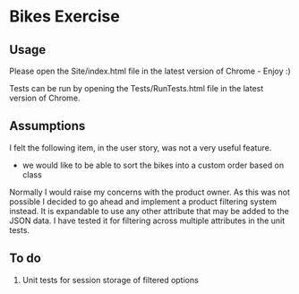# Bikes Exercise

## Usage

Please open the Site/index.html file in the latest version of Chrome - Enjoy :)

Tests can be run by opening the Tests/RunTests.html file in the latest version of Chrome.

## Assumptions

I felt the following item, in the user story, was not a very useful feature.

- we would like to be able to sort the bikes into a custom order based on class

Normally I would raise my concerns with the product owner. As this was not possible I decided to go ahead and implement a product filtering system instead. It is expandable to use any other attribute that may be added to the JSON data. I have tested it for filtering across multiple attributes in the unit tests.

## To do

1. Unit tests for session storage of filtered options




